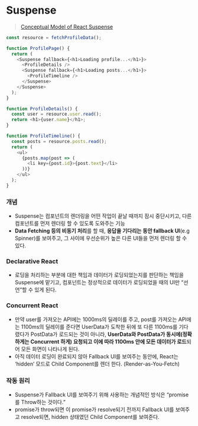# Suspense
> [Conceptual Model of React Suspense](https://blog.mathpresso.com/conceptual-model-of-react-suspense-a7454273f82e)
```javascript
const resource = fetchProfileData();

function ProfilePage() {
  return (
    <Suspense fallback={<h1>Loading profile...</h1>}>
      <ProfileDetails />
      <Suspense fallback={<h1>Loading posts...</h1>}>
        <ProfileTimeline />
      </Suspense>
    </Suspense>
  );
}

function ProfileDetails() {
  const user = resource.user.read();
  return <h1>{user.name}</h1>;
}

function ProfileTimeline() {
  const posts = resource.posts.read();
  return (
    <ul>
      {posts.map(post => (
        <li key={post.id}>{post.text}</li>
      ))}
    </ul>
  );
}
```
### 개념
- Suspense는 컴포넌트의 렌더링을 어떤 작업이 끝날 때까지 잠시 중단시키고, 다른 컴포넌트를 먼저 렌더링 할 수 있도록 도와주는 기능
- **Data Fetching 등의 비동기 처리**를 할 때, **응답을 기다리는 동안 fallback UI**(e.g Spinner)를 보여주고, 그 사이에 우선순위가 높은 다른 UI들을 먼저 렌더링 할 수 있다.

### Declarative React
- 로딩을 처리하는 부분에 대한 책임과 데이터가 로딩되었는지를 판단하는 책임을 Suspense에 맡기고, 컴포넌트는 정상적으로 데이터가 로딩되었을 때의 UI만 “선언”할 수 있게 된다.

### Concurrent React
- 만약 user를 가져오는 API에는 1000ms의 딜레이를 주고, post를 가져오는 API에는 1100ms의 딜레이를 준다면 UserData가 도착한 뒤에 또 다른 1100ms를 기다렸다가 PostData가 로드되는 것이 아니라, **UserData와 PostData가 동시에(정확하게는 Concurrent 하게) 요청되고 이에 따라 1100ms 안에 모든 데이터가 로드**되어 모든 화면이 나타나게 된다.
- 아직 데이터 로딩이 완료되지 않아 Fallback UI를 보여주는 동안에, React는 ‘hidden’ 모드로 Child Component를 렌더 한다. (Render-as-You-Fetch)

### 작동 원리
- Suspense가 Fallback UI를 보여주기 위해 사용하는 개념적인 방식은 “promise를 Throw하는 것이다.”
- promise가 throw되면 이 promise가 resolve되기 전까지 Fallback UI를 보여주고 resolve되면, hidden 상태였던 Child Component를 보여준다.

